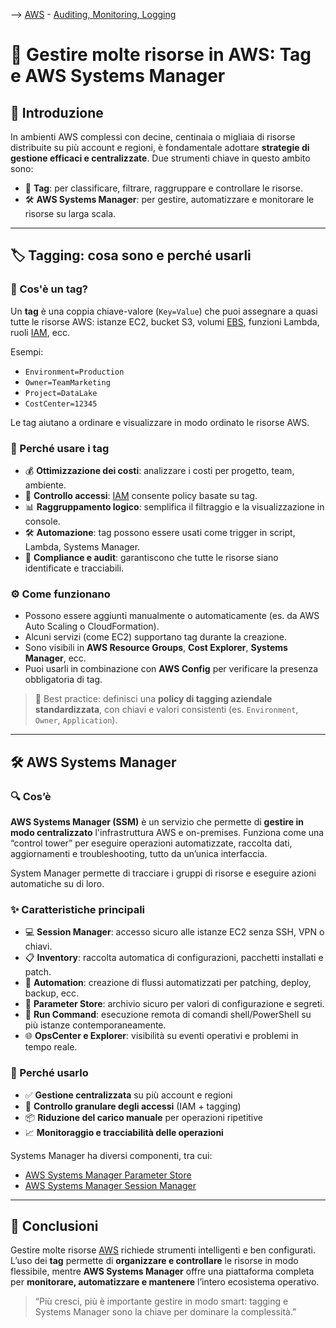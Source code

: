 --> [AWS](AWS.md)  -  [Auditing, Monitoring, Logging](Auditing-Monitoring-Logging.md)
# 🧩 Gestire molte risorse in AWS: Tag e AWS Systems Manager

## 📘 Introduzione

In ambienti AWS complessi con decine, centinaia o migliaia di risorse distribuite su più account e regioni, è fondamentale adottare **strategie di gestione efficaci e centralizzate**. Due strumenti chiave in questo ambito sono:

- 📌 **Tag**: per classificare, filtrare, raggruppare e controllare le risorse.
- 🛠️ **AWS Systems Manager**: per gestire, automatizzare e monitorare le risorse su larga scala.

---

## 🏷️ Tagging: cosa sono e perché usarli

### 🔖 Cos'è un tag?

Un **tag** è una coppia chiave-valore (`Key=Value`) che puoi assegnare a quasi tutte le risorse AWS: istanze EC2, bucket S3, volumi [EBS](Amazon-EBS.md), funzioni Lambda, ruoli [IAM](AWS-IAM.md), ecc.

Esempi:
- `Environment=Production`
- `Owner=TeamMarketing`
- `Project=DataLake`
- `CostCenter=12345`

Le tag aiutano a ordinare e visualizzare in modo ordinato le risorse AWS.
### 🎯 Perché usare i tag

- 💰 **Ottimizzazione dei costi**: analizzare i costi per progetto, team, ambiente.
- 🔐 **Controllo accessi**: [IAM](AWS-IAM.md) consente policy basate su tag.
- 📊 **Raggruppamento logico**: semplifica il filtraggio e la visualizzazione in console.
- 🛠️ **Automazione**: tag possono essere usati come trigger in script, Lambda, Systems Manager.
- 📄 **Compliance e audit**: garantiscono che tutte le risorse siano identificate e tracciabili.

### ⚙️ Come funzionano

- Possono essere aggiunti manualmente o automaticamente (es. da AWS Auto Scaling o CloudFormation).
- Alcuni servizi (come EC2) supportano tag durante la creazione.
- Sono visibili in **AWS Resource Groups**, **Cost Explorer**, **Systems Manager**, ecc.
- Puoi usarli in combinazione con **AWS Config** per verificare la presenza obbligatoria di tag.

> 🔔 Best practice: definisci una **policy di tagging aziendale standardizzata**, con chiavi e valori consistenti (es. `Environment`, `Owner`, `Application`).

---

## 🛠️ AWS Systems Manager

### 🔍 Cos’è

**AWS Systems Manager (SSM)** è un servizio che permette di **gestire in modo centralizzato** l'infrastruttura AWS e on-premises. Funziona come una “control tower” per eseguire operazioni automatizzate, raccolta dati, aggiornamenti e troubleshooting, tutto da un’unica interfaccia.

System Manager permette di tracciare i gruppi di risorse e eseguire azioni automatiche su di loro.
### ✨ Caratteristiche principali

- 💻 **Session Manager**: accesso sicuro alle istanze EC2 senza SSH, VPN o chiavi.
- 📋 **Inventory**: raccolta automatica di configurazioni, pacchetti installati e patch.
- 🔄 **Automation**: creazione di flussi automatizzati per patching, deploy, backup, ecc.
- 📁 **Parameter Store**: archivio sicuro per valori di configurazione e segreti.
- 🔧 **Run Command**: esecuzione remota di comandi shell/PowerShell su più istanze contemporaneamente.
- 🌐 **OpsCenter e Explorer**: visibilità su eventi operativi e problemi in tempo reale.

### 🎯 Perché usarlo

- ✅ **Gestione centralizzata** su più account e regioni
- 🔐 **Controllo granulare degli accessi** (IAM + tagging)
- 📦 **Riduzione del carico manuale** per operazioni ripetitive
- 📈 **Monitoraggio e tracciabilità delle operazioni**

Systems Manager ha diversi componenti, tra cui:
- [AWS Systems Manager Parameter Store](AWS-Systems-Manager-Parameter-Store.md)
- [AWS Systems Manager Session Manager](AWS-Systems-Manager-Session-Manager.md)

---

## 📌 Conclusioni

Gestire molte risorse [AWS](AWS.md) richiede strumenti intelligenti e ben configurati. L’uso dei **tag** permette di **organizzare e controllare** le risorse in modo flessibile, mentre **AWS Systems Manager** offre una piattaforma completa per **monitorare, automatizzare e mantenere** l’intero ecosistema operativo.

> “Più cresci, più è importante gestire in modo smart: tagging e Systems Manager sono la chiave per dominare la complessità.”
